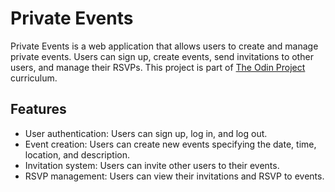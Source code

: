# Private Events

Private Events is a web application that allows users to create and manage private events. Users can sign up, create events, send invitations to other users, and manage their RSVPs. This project is part of [The Odin Project](https://www.theodinproject.com) curriculum.

## Features

- User authentication: Users can sign up, log in, and log out.
- Event creation: Users can create new events specifying the date, time, location, and description.
- Invitation system: Users can invite other users to their events.
- RSVP management: Users can view their invitations and RSVP to events.

